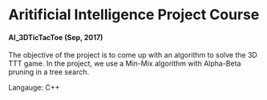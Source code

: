 # Aritificial Intelligence Project Course
#### AI_3DTicTacToe (Sep, 2017)
The objective of the project is to come up with an algorithm to solve the 3D TTT game. 
In the project, we use a Min-Mix algorithm with Alpha-Beta pruning in a tree search.

Langauge: C++